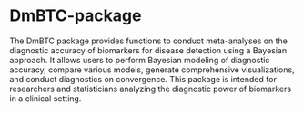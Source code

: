 # DmBTC-package
The DmBTC package provides functions to conduct meta-analyses on the diagnostic accuracy of biomarkers for disease detection using a Bayesian approach. It allows users to perform Bayesian modeling of diagnostic accuracy, compare various models, generate comprehensive visualizations, and conduct diagnostics on convergence. This package is intended for researchers and statisticians analyzing the diagnostic power of biomarkers in a clinical setting.
